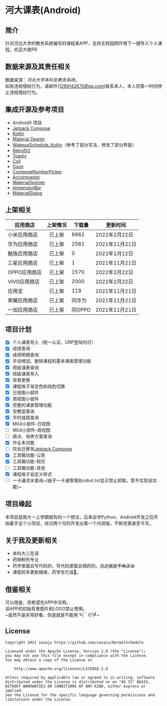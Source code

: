 # 河大课表(Android)

## 简介

针对河北大学的教务系统编写的课程表APP，支持无校园网环境下一键导入个人课程。欢迎大佬PR

## 数据来源及其责任相关

数据来源：*河北大学本科生教务系统。*\
如有违规侵权行为，请邮件(1289142675@qq.com)联系本人，本人将第一时间停止违规侵权行为。

## 集成开源及参考项目

- AndroidX 项目
- [Jetpack Compose](https://developer.android.com/jetpack/compose)
- [Kotlin](https://github.com/JetBrains/kotlin)
- [Material Design](https://github.com/material-components/material-components-android)
- [WakeupSchedule_Kotlin](https://github.com/YZune/WakeupSchedule_Kotlin)（参考了部分写法，修改了部分界面）
- [Retrofit2](https://github.com/square/retrofit)
- [Toasty](https://github.com/GrenderG/Toasty)
- [Coil](https://github.com/coil-kt/coil)
- [Gson](https://github.com/google/gson)
- [ComposeNumberPicker](https://gist.github.com/vganin/a9a84653a9f48a2d669910fbd48e32d5)
- [Accompanist](https://github.com/google/accompanist)
- [MaterialSpinner](https://github.com/jaredrummler/MaterialSpinner)
- [ImmersionBar](https://github.com/gyf-dev/ImmersionBar)
- [MaterialDialog](https://github.com/afollestad/material-dialogs)

## 上架相关

| 应用商店 | 上架情况 | 下载量 | 更新时间 |
| ------------- | :-----------: |------|--|
| 小米应用商店  | 已上架  | 8862 | 2022年2月22日 |
| 华为应用商店  | 已上架 | 2561  | 2021年11月21日 |
| 魅族应用商店  | 已上架  | 0 | 2022年1月12日 |
| 三星应用商店  | 已上架 | 1 | 2021年11月21日 |
| OPPO应用商店  | 已上架  | 1570 | 2022年2月22日 |
| VIVO应用商店  | 已上架  | 2000 | 2022年2月22日 |
| 应用宝 | 已上架 | 119 | 2021年11月21日 |
| 荣耀应用商店  | 已上架  | 同华为 |2021年11月21日|
| 一加应用商店  | 已上架  | 同OPPO | 2021年11月21日 |

## 项目计划

- [x] 个人课表导入（统一认证、URP登陆均可）
- [x] 成绩查询
- [x] 成绩明细查询
- [x] 手动增加、删除课程的基本课表管理功能
- [x] 班级课表查询
- [x] 班级课表导入
- [x] 背景更换
- [x] 课程格子渐变色和纯色切换
- [x] 日视图小部件
- [x] 周视图小部件
- [x] 完整的课表管理功能
- [x] 空教室查询
- [x] 平时成绩查询
- [x] MIUI小部件-日视图
- [ ] MIUI小部件-周视图  
- [ ] 绩点、培养方案查询
- [x] 作业本功能
- [ ] 完全迁移至[Jetpack Compose](https://developer.android.com/jetpack/compose)
- [x] 工具箱功能-公告
- [x] 工具箱功能-校历
- [ ] 工具箱功能-其他 
- [x] 课程格子自定义样式
- [ ] 一卡通流水查询~(由于一卡通管理处robot.txt显示禁止抓取，暂不实现该功能)~

## 项目缘起

本项目是我大一上学期就有的一个想法，后来自学Python、Android开发之后开始着手这个小项目，经过两个月的开发出第一个内测版，不断完善直至今天。

## 关于我及更新相关

- 本科大三在读
- 药物制剂专业
- 药学里面会写代码的，写代码里面会搞药的。~~总之就是不务正业~~
- 课程较多更新随缘，药学生忙成🐶。

## 借鉴相关

可以借鉴，但希望在APP中注明。\
该APP的初始背景图片和LOGO禁止使用。\
~虽然不是非常好看，但是就是不能用┗|｀O′|┛~

## License

```License
Copyright 2021 sasaju https://github.com/sasaju/NormalSchedule

Licensed under the Apache License, Version 2.0 (the "License");
you may not use this file except in compliance with the License.
You may obtain a copy of the License at

    http://www.apache.org/licenses/LICENSE-2.0

Unless required by applicable law or agreed to in writing, software
distributed under the License is distributed on an "AS IS" BASIS,
WITHOUT WARRANTIES OR CONDITIONS OF ANY KIND, either express or implied.
See the License for the specific language governing permissions and
limitations under the License.
```
